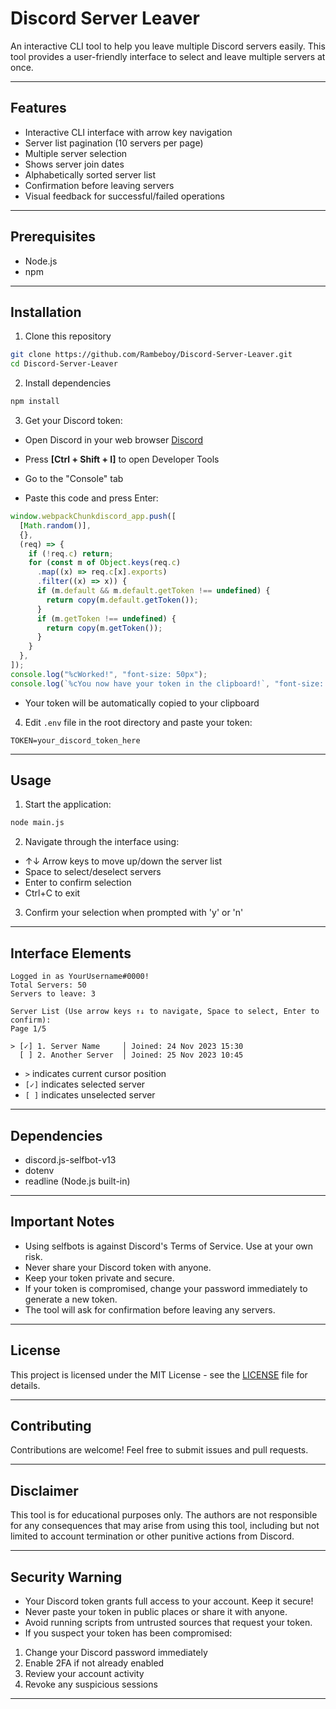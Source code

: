 # Discord Server Leaver

An interactive CLI tool to help you leave multiple Discord servers easily. This tool provides a user-friendly interface to select and leave multiple servers at once.

---

## Features

- Interactive CLI interface with arrow key navigation
- Server list pagination (10 servers per page)
- Multiple server selection
- Shows server join dates
- Alphabetically sorted server list
- Confirmation before leaving servers
- Visual feedback for successful/failed operations

---

## Prerequisites

- Node.js
- npm

---

## Installation

1. Clone this repository

```bash
git clone https://github.com/Rambeboy/Discord-Server-Leaver.git
cd Discord-Server-Leaver
```

2. Install dependencies

```bash
npm install
```

3. Get your Discord token:

- Open Discord in your web browser [Discord](https://discord.com/app)

- Press **[Ctrl + Shift + I]** to open Developer Tools
- Go to the "Console" tab
- Paste this code and press Enter:

```javascript
window.webpackChunkdiscord_app.push([
  [Math.random()],
  {},
  (req) => {
    if (!req.c) return;
    for (const m of Object.keys(req.c)
      .map((x) => req.c[x].exports)
      .filter((x) => x)) {
      if (m.default && m.default.getToken !== undefined) {
        return copy(m.default.getToken());
      }
      if (m.getToken !== undefined) {
        return copy(m.getToken());
      }
    }
  },
]);
console.log("%cWorked!", "font-size: 50px");
console.log(`%cYou now have your token in the clipboard!`, "font-size: 16px");
```

- Your token will be automatically copied to your clipboard

4. Edit `.env` file in the root directory and paste your token:

```env
TOKEN=your_discord_token_here
```

---

## Usage

1. Start the application:

```bash
node main.js
```

2. Navigate through the interface using:

- ↑↓ Arrow keys to move up/down the server list
- Space to select/deselect servers
- Enter to confirm selection
- Ctrl+C to exit

3. Confirm your selection when prompted with 'y' or 'n'

---

## Interface Elements

```
Logged in as YourUsername#0000!
Total Servers: 50
Servers to leave: 3

Server List (Use arrow keys ↑↓ to navigate, Space to select, Enter to confirm):
Page 1/5

> [✓] 1. Server Name     │ Joined: 24 Nov 2023 15:30
  [ ] 2. Another Server  │ Joined: 25 Nov 2023 10:45
```

- `>` indicates current cursor position
- `[✓]` indicates selected server
- `[ ]` indicates unselected server

---

## Dependencies

- discord.js-selfbot-v13
- dotenv
- readline (Node.js built-in)

---

## Important Notes

- Using selfbots is against Discord's Terms of Service. Use at your own risk.
- Never share your Discord token with anyone.
- Keep your token private and secure.
- If your token is compromised, change your password immediately to generate a new token.
- The tool will ask for confirmation before leaving any servers.

---

## License

This project is licensed under the MIT License - see the [LICENSE](LICENSE) file for details.

---

## Contributing

Contributions are welcome! Feel free to submit issues and pull requests.

---

## Disclaimer

This tool is for educational purposes only. The authors are not responsible for any consequences that may arise from using this tool, including but not limited to account termination or other punitive actions from Discord.

---

## Security Warning

- Your Discord token grants full access to your account. Keep it secure!
- Never paste your token in public places or share it with anyone.
- Avoid running scripts from untrusted sources that request your token.
- If you suspect your token has been compromised:
1. Change your Discord password immediately
2. Enable 2FA if not already enabled
3. Review your account activity
4. Revoke any suspicious sessions

---
